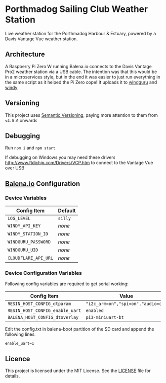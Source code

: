 # Porthmadog Sailing Club Weather Station

Live weather station for the Porthmadog Harbour & Estuary, powered by a Davis Vantage Vue weather station.

## Architecture

A Raspberry Pi Zero W running Balena.io connects to the Davis Vantage Pro2 weather station via a USB cable. The intention was that this would be in a microservices style, but in the end it was easier to just run everything in the same script as it helped the Pi Zero cope!
It uploads it to [windguru](https://windguru.cz) and [windy](https://windy.com)

## Versioning

This project uses [Semantic Versioning](https://semver.org/), paying more attention to them from `v4.0.0` onwards

## Debugging

Run `npm i` and `npm start`

If debugging on Windows you may need these drivers http://www.ftdichip.com/Drivers/VCP.htm to connect to the Vantage Vue over USB

## [Balena.io](https://balena.io) Configuration

### Device Variables

| **Config Item**      | **Default** |
| -------------------- | ----------- |
| `LOG_LEVEL`          | `silly`     |
| `WINDY_API_KEY`      | _none_      |
| `WINDY_STATION_ID`   | _none_      |
| `WINDGURU_PASSWORD`  | _none_      |
| `WINDGURU_UID`       | _none_      |
| `CLOUDFLARE_API_URL` | _none_      |

### Device Configuration Variables

Following config variables are required to get serial working:

| **Config Item**                 | **Value**                          |
| ------------------------------- | ---------------------------------- |
| `RESIN_HOST_CONFIG_dtparam`     | `"i2c_arm=on","spi=on","audio=on"` |
| `RESIN_HOST_CONFIG_enable_uart` | `enabled`                          |
| `BALENA_HOST_CONFIG_dtoverlay`  | `pi3-miniuart-bt`                  |

Edit the config.txt in balena-boot partition of the SD card and append the following lines.

```
enable_uart=1
```

## Licence

This project is licensed under the MIT License. See the [LICENSE](LICENSE.md) file for details.
